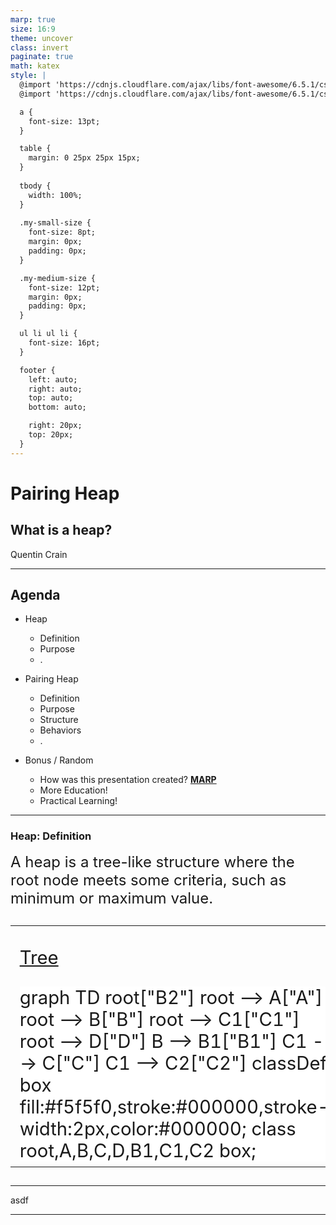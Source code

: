 ```yaml
---
marp: true
size: 16:9
theme: uncover
class: invert
paginate: true
math: katex
style: |
  @import 'https://cdnjs.cloudflare.com/ajax/libs/font-awesome/6.5.1/css/fontawesome.min.css';
  @import 'https://cdnjs.cloudflare.com/ajax/libs/font-awesome/6.5.1/css/solid.min.css';

  a {
    font-size: 13pt;
  }

  table {
    margin: 0 25px 25px 15px;
  }
  
  tbody {
    width: 100%;
  }
  
  .my-small-size {
    font-size: 8pt;
    margin: 0px;
    padding: 0px;
  }

  .my-medium-size {
    font-size: 12pt;
    margin: 0px;
    padding: 0px;
  }

  ul li ul li {
    font-size: 16pt;
  }

  footer {
    left: auto;
    right: auto;
    top: auto;
    bottom: auto;

    right: 20px;
    top: 20px;
  }
---
```


# Pairing Heap

## What is a heap?

Quentin Crain

<script type="module">
  import mermaid from 'https://cdn.jsdelivr.net/npm/mermaid@11/dist/mermaid.esm.min.mjs';
  mermaid.initialize({ startOnLoad: true, theme: 'default', securityLevel: 'loose', });
</script>

---

## Agenda

- Heap
  - Definition
  - Purpose
  - .

- Pairing Heap
  - Definition
  - Purpose
  - Structure
  - Behaviors
  - .

- Bonus / Random
  - How was this presentation created? **[MARP](https://marp.app/)**
  - <span class="fa-solid fa-brain"> More Education!</span>
  - <span class="fa-solid fa-laptop-code"> Practical Learning!</span>

---

### Heap: Definition

<span style="font-size: 18pt;">
A heap is a tree-like structure where the root node meets some criteria, such as minimum or maximum value.
</span>

<table width="100%" style="font-size: 22pt;">
<tr><td width="50%" style="vertical-align: top;">

<p class="fa-solid fa-brain my-medium-size">
<a href="https://en.wikipedia.org/wiki/Tree_(abstract_data_type)">Tree</a>
</p>

<div style="display: flex; align-items: center; justify-content: center;">

<div class="mermaid" style="background: white;">
graph TD
    root["B2"]
    root --> A["A"]
    root --> B["B"]
    root --> C1["C1"]
    root --> D["D"]
    B --> B1["B1"]
    C1 --> C["C"]
    C1 --> C2["C2"]
    classDef box fill:#f5f5f0,stroke:#000000,stroke-width:2px,color:#000000;
    class root,A,B,C,D,B1,C1,C2 box;
</div>

</div>

</td><td style="vertical-align: top;">

<p class="fa-solid fa-brain my-medium-size">
<a href="https://en.wikipedia.org/wiki/Heap_(data_structure)">Heap</a>
</p>

<div style="display: flex; align-items: center; justify-content: center;">

<div class="mermaid" style="background: white;">
graph TD
    A["A"]
    A --> B2["B2"]
    A --> C["C"]
    A --> B1["B1"]
    A --> B["B"]
    B2 --> C1["C1"]
    C --> C2["C2"]
    C2 --> D["D"]
    classDef box fill:#f5f5f0,stroke:#000000,stroke-width:2px,color:#000000;
    class B2,A,B,C,D,B1,C1,C2 box;
</div>

</div>

</td></tr>
</table>

---

asdf

---
